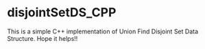 # disjointSetDS_CPP

This is a simple C++ implementation of Union Find Disjoint Set Data Structure.
Hope it helps!!
